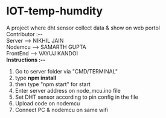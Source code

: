 # IOT-temp-humdity
A project where dht sensor collect data &amp; show on web portol
<br>
Contributor :-- <br>
Server --> NIKHIL JAIN<br>
Nodemcu --> SAMARTH GUPTA<br>
FrontEnd --> VAYUJ KANDOI<br>
<b>Instructions :--</b>
<ol>
  <li>Go to server folder via "CMD/TERMINAL"</li>
  <li>type <b>npm install</b></li>
  <li>then type "npm start" for start</li>
  <li>Enter server address on node_mcu.ino file</li>
  <li>Set DHT sensor according to pin config in the file</li>
  <li>Upload code on nodemcu</li>
  <li>Connect PC & nodemcu on same wifi</li>
</ol>

